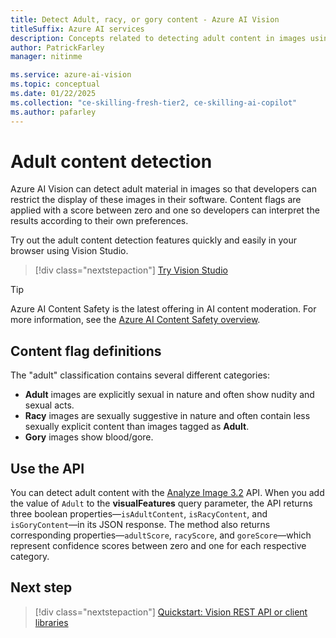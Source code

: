 ```yaml
---
title: Detect Adult, racy, or gory content - Azure AI Vision
titleSuffix: Azure AI services
description: Concepts related to detecting adult content in images using the Azure AI Vision API.
author: PatrickFarley
manager: nitinme

ms.service: azure-ai-vision
ms.topic: conceptual
ms.date: 01/22/2025
ms.collection: "ce-skilling-fresh-tier2, ce-skilling-ai-copilot"
ms.author: pafarley
---
```


# Adult content detection

Azure AI Vision can detect adult material in images so that developers can restrict the display of these images in their software. Content flags are applied with a score between zero and one so developers can interpret the results according to their own preferences.

Try out the adult content detection features quickly and easily in your browser using Vision Studio.

> [!div class="nextstepaction"]
> [Try Vision Studio](https://portal.vision.cognitive.azure.com/)

> [!TIP]
> Azure AI Content Safety is the latest offering in AI content moderation. For more information, see the [Azure AI Content Safety overview](/azure/ai-services/content-safety/overview).

## Content flag definitions

The "adult" classification contains several different categories:

- **Adult** images are explicitly sexual in nature and often show nudity and sexual acts.
- **Racy** images are sexually suggestive in nature and often contain less sexually explicit content than images tagged as **Adult**.
- **Gory** images show blood/gore.

## Use the API

You can detect adult content with the [Analyze Image 3.2](/rest/api/computervision/analyze-image?view=rest-computervision-v3.2) API. When you add the value of `Adult` to the **visualFeatures** query parameter, the API returns three boolean properties&mdash;`isAdultContent`, `isRacyContent`, and `isGoryContent`&mdash;in its JSON response. The method also returns corresponding properties&mdash;`adultScore`, `racyScore`, and `goreScore`&mdash;which represent confidence scores between zero and one for each respective category.

## Next step

> [!div class="nextstepaction"]
> [Quickstart: Vision REST API or client libraries](./quickstarts-sdk/image-analysis-client-library.md?pivots=programming-language-csharp)
